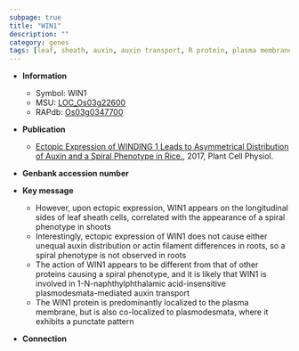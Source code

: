 ```yaml
---
subpage: true
title: "WIN1"
description: ""
category: genes
tags: [leaf, sheath, auxin, auxin transport, R protein, plasma membrane]
---
```


* **Information**  
    + Symbol: WIN1  
    + MSU: [LOC_Os03g22600](http://rice.plantbiology.msu.edu/cgi-bin/ORF_infopage.cgi?orf=LOC_Os03g22600)  
    + RAPdb: [Os03g0347700](http://rapdb.dna.affrc.go.jp/viewer/gbrowse_details/irgsp1?name=Os03g0347700)  

* **Publication**  
    + [Ectopic Expression of WINDING 1 Leads to Asymmetrical Distribution of Auxin and a Spiral Phenotype in Rice.](http://www.ncbi.nlm.nih.gov/pubmed?term=Ectopic+Expression+of+WINDING+1+Leads+to+Asymmetrical+Distribution+of+Auxin+and+a+Spiral+Phenotype+in+Rice.%5BTitle%5D), 2017, Plant Cell Physiol.

* **Genbank accession number**  

* **Key message**  
    + However, upon ectopic expression, WIN1 appears on the longitudinal sides of leaf sheath cells, correlated with the appearance of a spiral phenotype in shoots
    + Interestingly, ectopic expression of WIN1 does not cause either unequal auxin distribution or actin filament differences in roots, so a spiral phenotype is not observed in roots
    + The action of WIN1 appears to be different from that of other proteins causing a spiral phenotype, and it is likely that WIN1 is involved in 1-N-naphthylphthalamic acid-insensitive plasmodesmata-mediated auxin transport
    + The WIN1 protein is predominantly localized to the plasma membrane, but is also co-localized to plasmodesmata, where it exhibits a punctate pattern

* **Connection**  



